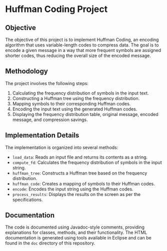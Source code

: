 # Huffman Coding Project

## Objective

The objective of this project is to implement Huffman Coding, an encoding algorithm that uses variable-length codes to compress data. The goal is to encode a given message in a way that more frequent symbols are assigned shorter codes, thus reducing the overall size of the encoded message.

## Methodology

The project involves the following steps:
1. Calculating the frequency distribution of symbols in the input text.
2. Constructing a Huffman tree using the frequency distribution.
3. Mapping symbols to their corresponding Huffman codes.
4. Encoding the input text using the generated Huffman codes.
5. Displaying the frequency distribution table, original message, encoded message, and compression savings.

## Implementation Details

The implementation is organized into several methods:
- `load_data`: Reads an input file and returns its contents as a string.
- `compute_fd`: Calculates the frequency distribution of symbols in the input string.
- `huffman_tree`: Constructs a Huffman tree based on the frequency distribution.
- `huffman_code`: Creates a mapping of symbols to their Huffman codes.
- `encode`: Encodes the input string using the Huffman codes.
- `process_results`: Displays the results on the screen as per the specifications.

## Documentation

The code is documented using Javadoc-style comments, providing explanations for classes, methods, and their functionality. The HTML documentation is generated using tools available in Eclipse and can be found in the `doc` directory of this repository.
